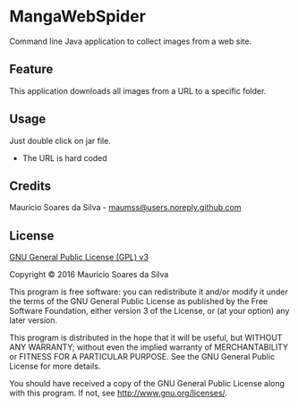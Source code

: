 # MangaWebSpider

Command line Java application to collect images from a web site.

## Feature

This application downloads all images from a URL to a specific folder.

## Usage

Just double click on jar file. 

- The URL is hard coded

## Credits
Mauricio Soares da Silva - [maumss@users.noreply.github.com](mailto:maumss@users.noreply.github.com)

## License

[GNU General Public License (GPL) v3](http://www.gnu.org/licenses/)

Copyright &copy; 2016 Mauricio Soares da Silva

This program is free software: you can redistribute it and/or modify it under the terms of the GNU General Public License as published by the Free Software Foundation, either version 3 of the License, or (at your option) any later version.

This program is distributed in the hope that it will be useful, but WITHOUT ANY WARRANTY; without even the implied warranty of MERCHANTABILITY or FITNESS FOR A PARTICULAR PURPOSE.  See the GNU General Public License for more details.

You should have received a copy of the GNU General Public License along with this program.  If not, see <http://www.gnu.org/licenses/>.


